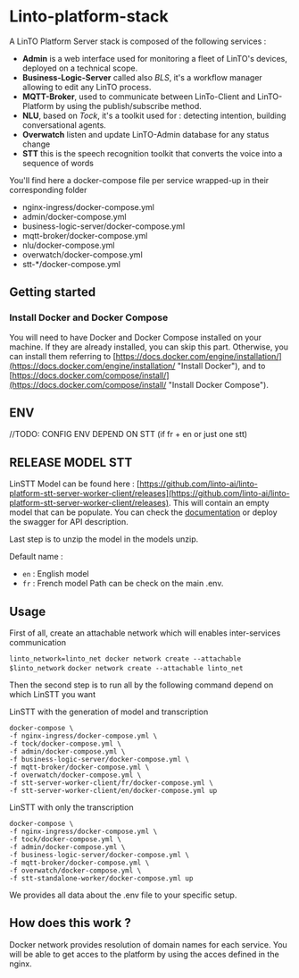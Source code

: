 # Linto-platform-stack

A LinTO Platform Server stack is composed of the following services :

-  __Admin__ is a web interface used for monitoring a fleet of LinTO's devices, deployed on a technical scope.
- __Business-Logic-Server__ called also *BLS*, it's a workflow manager allowing to edit any LinTO process.
- __MQTT-Broker__, used to communicate between LinTo-Client and LinTO-Platform by using the publish/subscribe method.
- __NLU__, based on *Tock*, it's a toolkit used for : detecting intention, building conversational agents.
- __Overwatch__ listen and update LinTO-Admin database for any status change 
- __STT__ this is the speech recognition toolkit that converts the voice into a sequence of words

You'll find here a docker-compose file per service wrapped-up in their corresponding folder
- nginx-ingress/docker-compose.yml
- admin/docker-compose.yml
- business-logic-server/docker-compose.yml
- mqtt-broker/docker-compose.yml
- nlu/docker-compose.yml
- overwatch/docker-compose.yml
- stt-*/docker-compose.yml

## Getting started

### Install Docker and Docker Compose

You will need to have Docker and Docker Compose installed on your machine. If they are already installed, you can skip this part.
Otherwise, you can install them referring to [https://docs.docker.com/engine/installation/](https://docs.docker.com/engine/installation/ "Install Docker"), and to [https://docs.docker.com/compose/install/](https://docs.docker.com/compose/install/ "Install Docker Compose").

## ENV
//TODO: CONFIG ENV DEPEND ON STT (if fr + en or just one stt)

## RELEASE MODEL STT
LinSTT Model can be found here : [https://github.com/linto-ai/linto-platform-stt-server-worker-client/releases](https://github.com/linto-ai/linto-platform-stt-server-worker-client/releases). This will contain an empty model that can be populate. You can check the [documentation](https://github.com/linto-ai/linto-platform-stt-server-worker-client) or deploy the swagger for API description.

Last step is to unzip the model in the models unzip.

Default name :
 * `en` : English model
 * `fr` : French model
Path can be check on the main .env.

## Usage

First of all, create an attachable network which will enables inter-services communication

`linto_network=linto_net docker network create --attachable $linto_network`
`docker network create --attachable linto_net`

Then the second step is to run all by the following command depend on which LinSTT you want

LinSTT with the generation of model and transcription
```shell
docker-compose \
-f nginx-ingress/docker-compose.yml \
-f tock/docker-compose.yml \
-f admin/docker-compose.yml \
-f business-logic-server/docker-compose.yml \
-f mqtt-broker/docker-compose.yml \
-f overwatch/docker-compose.yml \
-f stt-server-worker-client/fr/docker-compose.yml \
-f stt-server-worker-client/en/docker-compose.yml up
```

LinSTT with only the transcription

```shell
docker-compose \
-f nginx-ingress/docker-compose.yml \
-f tock/docker-compose.yml \
-f admin/docker-compose.yml \
-f business-logic-server/docker-compose.yml \
-f mqtt-broker/docker-compose.yml \
-f overwatch/docker-compose.yml \
-f stt-standalone-worker/docker-compose.yml up
```

We provides all data about the .env file to your specific setup.

## How does this work ?

Docker network provides resolution of domain names for each service. You will be able to get acces to the platform by using the acces defined in the nginx.